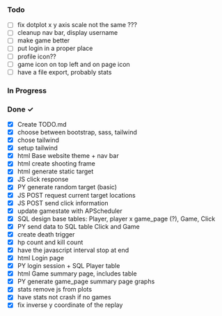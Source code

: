 ### Todo

- [ ] fix dotplot x y axis scale not the same ???
- [ ] cleanup nav bar, display username
- [ ] make game better
- [ ] put login in a proper place
- [ ] profile icon??
- [ ] game icon on top left and on page icon
- [ ] have a file export, probably stats

### In Progress

### Done ✓

- [X] Create TODO.md
- [X] choose between bootstrap, sass, tailwind
- [X] chose tailwind
- [X] setup tailwind
- [X] html Base website theme + nav bar
- [X] html create shooting frame
- [X] html generate static target
- [X] JS click response
- [X] PY generate random target (basic)
- [X] JS POST request current target locations
- [X] JS POST send click information
- [x] update gamestate with APScheduler
- [x] SQL design base tables: Player, player x game_page (?), Game, Click
- [x] PY send data to SQL table Click and Game
- [x] create death trigger
- [x] hp count and kill count
- [x] have the javascript interval stop at end
- [x] html Login page
- [x] PY login session + SQL Player table
- [x] html Game summary page, includes table
- [x] PY generate game_page summary page graphs
- [x] stats remove js from plots
- [x] have stats not crash if no games
- [x] fix inverse y coordinate of the replay